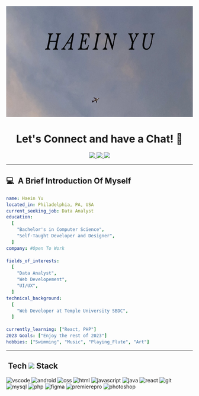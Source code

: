 <img height="300" width="1000" src="img/topBanner.jpg">

<h1 align="center">
  Let's Connect and have a Chat! 💬
</h1>

<p align="center">
  <a href="https://haeinyu.github.io/#contact">
<img height="60" src="https://github.com/HaeinYu/HaeinYU/assets/146678035/755d3c17-f96d-4178-8666-3890ddca26c1"/>
  </a>
  <a href="mailto: jessyyu5656@gmail.com">
<img height="60" src="https://github.com/HaeinYu/HaeinYU/assets/146678035/626329e5-8552-4dec-a704-2662ae025468"/>
  </a>
  <a href="https://www.linkedin.com/in/haein-yu/">
<img height="60" src="https://github.com/HaeinYu/HaeinYU/assets/146678035/7a13c6b4-d89d-47a5-9860-b2cf63debe51"/>
  </a>
</p>

---

<h2> 💻 &nbsp;A Brief Introduction Of Myself</h2>

```yaml
name: Haein Yu
located_in: Philadelphia, PA, USA
current_seeking_job: Data Analyst
education:
  [
    "Bachelor's in Computer Science",
    "Self-Taught Developer and Designer",
  ]
company: #Open To Work

fields_of_interests:
  [
    "Data Analyst",
    "Web Developement",
    "UI/UX",
  ]
technical_background:
  [
    "Web Developer at Temple University SBDC",
  ]
  
currently_learning: ["React, PHP"]
2023 Goals: ["Enjoy the rest of 2023"]
hobbies: ["Swimming", "Music", "Playing_Flute", "Art"]
```
---  
  
<h2> &nbsp;Tech <img height="60" src="https://github.com/HaeinYu/HaeinYU/assets/146678035/bd2180e9-e1cb-4a88-860c-006bb1edd554"/> Stack</h2>
<p align="left">
  <img src="https://github.com/HaeinYu/HaeinYU/assets/146678035/8361d178-5f71-4517-878c-3625e4a6587a" alt="vscode" width="45" height="45"/>
  <img src="https://github.com/HaeinYu/HaeinYU/assets/146678035/74d3c80d-c2f7-438f-9b9e-04ea4ae0a8cd" alt="android" width="45" height="45"/>
  <img src="https://github.com/HaeinYu/HaeinYU/assets/146678035/01c7fd01-946c-4c92-bfa0-1421668ec032" alt="css" width="45" height="45"/>
  <img src="https://github.com/HaeinYu/HaeinYU/assets/146678035/2d7a5605-123b-4ac0-b0e8-707d22bf56f9" alt="html" width="45" height="45"/>
  <img src="https://github.com/HaeinYu/HaeinYU/assets/146678035/dc76d7b0-70ce-4f5c-a141-3262149ec487" alt="javascript" width="45" height="45"/>
  <img src="https://github.com/HaeinYu/HaeinYU/assets/146678035/9cf64d16-5169-4af3-a83e-eefce00bd8dd" alt="java" width="45" height="45"/>
  <img src="https://github.com/HaeinYu/HaeinYU/assets/146678035/3b873fdf-21be-4c82-a345-a6c0365a8732" alt="react" width="45" height="45"/>
  <img src="https://github.com/HaeinYu/HaeinYU/assets/146678035/2614e9cb-7e44-4979-bdaf-81bad80ceeab" alt="git" width="45" height="45"/>
  <img src="https://github.com/HaeinYu/HaeinYU/assets/146678035/e511e33b-df32-47df-b081-c4afa062a939" alt="mysql" width="45" height="45"/>
  <img src="https://github.com/HaeinYu/HaeinYU/assets/146678035/5d042295-a4ec-43c4-93d6-ff0e9a165d6f" alt="php" width="45" height="45"/>
  <img src="https://github.com/HaeinYu/HaeinYU/assets/146678035/28225508-5537-4ab4-9eca-008f384f6f08" alt="figma" width="45" height="45"/>
  <img src="https://github.com/HaeinYu/HaeinYU/assets/146678035/b77294b1-c730-466e-a351-f6aa3d650ce0" alt="premierepro" width="45" height="45"/>
  <img src="https://github.com/HaeinYu/HaeinYU/assets/146678035/7f8b8566-e988-435c-ab25-01d2c3955729" alt="photoshop" width="45" height="45"/>
  
</p>







